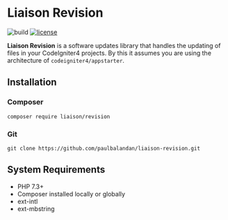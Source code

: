 # Liaison Revision

![build](https://github.com/paulbalandan/liaison-revision/workflows/build/badge.svg?branch=develop)
[![license](https://img.shields.io/badge/license-MIT-green)](LICENSE)

**Liaison Revision** is a software updates library that handles the updating of files in
your CodeIgniter4 projects. By this it assumes you are using the architecture of
`codeigniter4/appstarter`.

## Installation

### Composer
```
composer require liaison/revision
```

### Git
```
git clone https://github.com/paulbalandan/liaison-revision.git
```

## System Requirements

- PHP 7.3+
- Composer installed locally or globally
- ext-intl
- ext-mbstring
